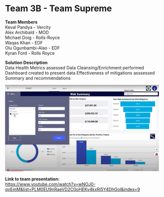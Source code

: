 # Team 3B - Team Supreme

**Team Members**   
Keval Pandya - Vercity  
Alex Archibald - MOD  
Michael Doig - Rolls-Royce  
Waqas Khan - EDF  
Olu Ogunbambi-Alao - EDF  
Kyran Ford - Rolls Royce  

**Solution Description**  
Data Health Metrics assessed
Data Cleansing/Enrichment performed
Dashboard created to present data
Effectiveness of mitigations asssessed
Summary and recommendations


![alt text](https://github.com/Projecting-Success-Solutions-Portal/Hack-23/blob/main/Challenge%203/Team%203B/Team%203B%20screengrab.png)


**Link to team presentation:**  
https://www.youtube.com/watch?v=wNOJ0-qvEmM&list=PLM0EU9nRaeVD2C0oHEKv4kxRi5Y4DhGol&index=9

